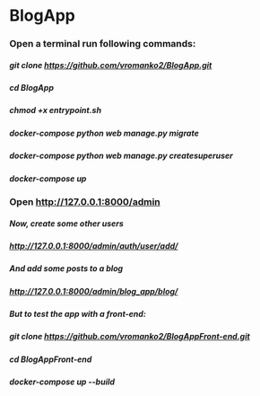 # BlogApp


### Open a terminal run following commands:

##### git clone https://github.com/vromanko2/BlogApp.git
##### cd BlogApp
##### chmod +x entrypoint.sh
##### docker-compose python web manage.py migrate
##### docker-compose python web manage.py createsuperuser
##### docker-compose up

### Open http://127.0.0.1:8000/admin
##### Now, create some other users
##### http://127.0.0.1:8000/admin/auth/user/add/
##### And add some posts to a blog 
##### http://127.0.0.1:8000/admin/blog_app/blog/

##### But to test the app with a front-end:
##### git clone https://github.com/vromanko2/BlogAppFront-end.git
##### cd BlogAppFront-end
##### docker-compose up --build





